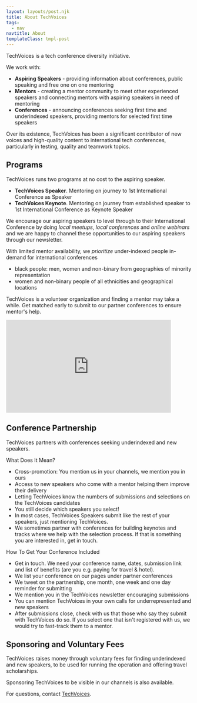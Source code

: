 ```yaml
---
layout: layouts/post.njk
title: About TechVoices
tags:
  - nav
navtitle: About
templateClass: tmpl-post
---
```


TechVoices is a tech conference diversity initiative.

We work with:

   * **Aspiring Speakers** - providing information about conferences, public speaking and free one on one mentoring
   * **Mentors** - creating a mentor community to meet other experienced speakers and connecting mentors with aspiring speakers in need of mentoring
   * **Conferences** - announcing conferences seeking first time and underindexed speakers, providing mentors for selected first time speakers

Over its existence, TechVoices has been a significant contributor of new voices and high-quality content to international tech conferences, particularly in testing, quality and teamwork topics.

## Programs

TechVoices runs two programs at no cost to the aspiring speaker.

   * **TechVoices Speaker**. Mentoring on journey to 1st International Conference as Speaker
   * **TechVoices Keynote**. Mentoring on journey from established speaker to 1st International Conference as Keynote Speaker

We encourage our aspiring speakers to level through to their International Conference by doing *local meetups*, *local conferences* and *online webinars* and we are happy to channel these opportunities to our aspiring speakers through our newsletter.

With limited mentor availability, we *prioritize* under-indexed people in-demand for international conferences
   * black people: men, women and non-binary from geographies of minority representation
   * women and non-binary people of all ethnicities and geographical locations

TechVoices is a volunteer organization and finding a mentor may take a while. Get matched early to submit to our partner conferences to ensure mentor's help.

<iframe width="448" height="252" src="https://www.youtube.com/embed/slEt7gUn2TM" frameborder="0" allow="autoplay; encrypted-media" allowfullscreen></iframe>

## Conference Partnership

TechVoices partners with conferences seeking underindexed and new speakers.

What Does It Mean?

   * Cross-promotion: You mention us in your channels, we mention you in ours
   * Access to new speakers who come with a mentor helping them improve their delivery
   * Letting TechVoices know the numbers of submissions and selections on the TechVoices candidates
   * You still decide which speakers you select!
   * In most cases, TechVoices Speakers submit like the rest of your speakers, just mentioning TechVoices.
   * We sometimes partner with conferences for building keynotes and tracks where we help with the selection process. If that is something you are interested in, get in touch.

How To Get Your Conference Included

   * Get in touch. We need your conference name, dates, submission link and list of benefits (are you e.g. paying for travel & hotel).
   * We list your conference on our pages under partner conferences
   * We tweet on the partnership, one month, one week and one day reminder for submitting
   * We mention you in the TechVoices newsletter encouraging submissions
   * You can mention TechVoices in your own calls for underrepresented and new speakers
   * After submissions close, check with us that those who say they submit with TechVoices do so. If you select one that isn't registered with us, we would try to fast-track them to a mentor.

## Sponsoring and Voluntary Fees

TechVoices raises money through voluntary fees for finding underindexed and new speakers, to be used for running the operation and offering travel scholarships.

Sponsoring TechVoices to be visible in our channels is also available.

For questions, contact [TechVoices](mailto:spkeazee@gmail.com).

